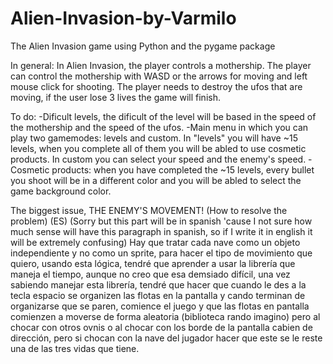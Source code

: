 # Alien-Invasion-by-Varmilo
The Alien Invasion game using Python and the pygame package

In general:
In Alien Invasion, the player controls a mothership. The player can control the mothership
with WASD or the arrows for moving and left mouse click for shooting. The player needs to
destroy the ufos that are moving, if the user lose 3 lives the game will finish.

To do:
-Dificult levels, the dificult of the level will be based in the speed of the mothership
and the speed of the ufos.
-Main menu in which you can play two gamemodes: levels and custom. In "levels" you will
have ~15 levels, when you complete all of them you will be abled to use cosmetic products. In
custom you can select your speed and the enemy's speed.
-Cosmetic products: when you have completed the ~15 levels, every bullet you shoot will be
in a different color and you will be abled to select the game background color.

The biggest issue, THE ENEMY'S MOVEMENT! (How to resolve the problem) (ES)
(Sorry but this part will be in spanish 'cause I not sure how much sense will have this 
paragraph in spanish, so if I write it in english it will be extremely confusing)
Hay que tratar cada nave como un objeto independiente y no como un sprite, para hacer el
tipo de movimiento que quiero, usando esta lógica, tendré que aprender a usar la librería
que maneja el tiempo, aunque no creo que esa demsiado difícil, una vez sabiendo manejar esta
librería, tendré que hacer que cuando le des a la tecla espacio se organizen las flotas en la 
pantalla y cando terminan de organizarse que se paren, comience el juego y que las flotas en
pantalla comienzen a moverse de forma aleatoria (biblioteca rando imagino) pero al chocar 
con otros ovnis o al chocar con los borde de la pantalla cabien de dirección, pero si chocan
con la nave del jugador hacer que este se le reste una de las tres vidas que tiene.
